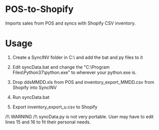 # POS-to-Shopify

Imports sales from POS and syncs with Shopify CSV inventory.

# Usage

1) Create a SyncINV folder in C:\ and add the bat and py files to it

2) Edit syncData.bat and change the "C:\Program Files\Python37\python.exe" to wherever your python.exe is.

3) Drop ddsMMDD.xls from POS and inventory_export_MMDD.csv from Shopify into SyncINV

4) Run syncData.bat

5) Export inventory_export_u.csv to Shopify

/!\ WARNING /!\ syncData.py is not very portable. User may have to edit lines 15 and 16 to fit their personal needs.
